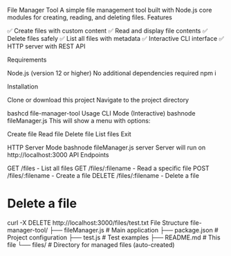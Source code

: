 File Manager Tool
A simple file management tool built with Node.js core modules for creating, reading, and deleting files.
Features

✅ Create files with custom content
✅ Read and display file contents
✅ Delete files safely
✅ List all files with metadata
✅ Interactive CLI interface
✅ HTTP server with REST API

Requirements

Node.js (version 12 or higher)
No additional dependencies required
npm i

Installation

Clone or download this project
Navigate to the project directory

bashcd file-manager-tool
Usage
CLI Mode (Interactive)
bashnode fileManager.js
This will show a menu with options:

Create file
Read file
Delete file
List files
Exit

HTTP Server Mode
bashnode fileManager.js server
Server will run on http://localhost:3000
API Endpoints

GET /files - List all files
GET /files/:filename - Read a specific file
POST /files/:filename - Create a file
DELETE /files/:filename - Delete a file

# Delete a file
curl -X DELETE http://localhost:3000/files/test.txt
File Structure
file-manager-tool/
├── fileManager.js    # Main application
├── package.json      # Project configuration
├── test.js          # Test examples
├── README.md        # This file
└── files/           # Directory for managed files (auto-created)
